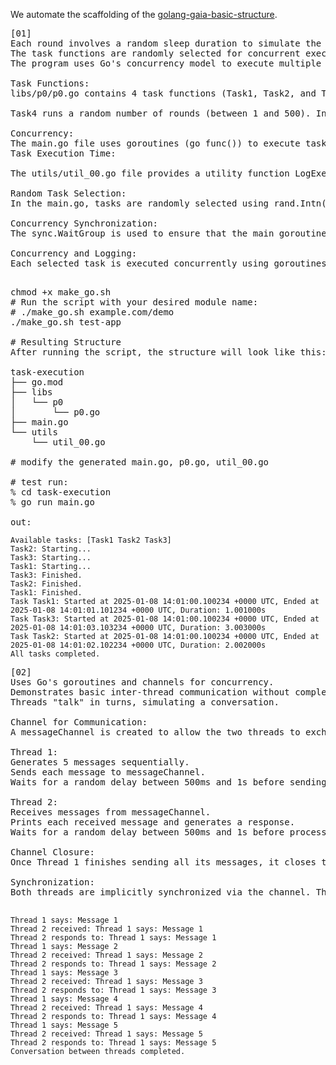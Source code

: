 
We automate the scaffolding of the <a href="https://github.com/ursa-mikail/golang-gaia-basic-structure/tree/main"> golang-gaia-basic-structure</a>.

<pre>
[01]
Each round involves a random sleep duration to simulate the work being done.
The task functions are randomly selected for concurrent execution, and their execution times are logged.
The program uses Go's concurrency model to execute multiple tasks in parallel.

Task Functions:
libs/p0/p0.go contains 4 task functions (Task1, Task2, and Task3, Task4) that simulate some work with a random duration. The ListTasks function returns a list of these tasks' names. 

Task4 runs a random number of rounds (between 1 and 500). In each round, it simulates some work by sleeping for a random period between 50 milliseconds and 150 milliseconds.

Concurrency:
The main.go file uses goroutines (go func()) to execute tasks concurrently. Each goroutine executes a randomly selected task from the list returned by p0.ListTasks().
Task Execution Time:

The utils/util_00.go file provides a utility function LogExecutionTime, which logs the start time, end time, and duration of each task.

Random Task Selection:
In the main.go, tasks are randomly selected using rand.Intn(len(tasks)), and the selected task is executed in a goroutine. 

Concurrency Synchronization:
The sync.WaitGroup is used to ensure that the main goroutine waits for all tasks to finish before exiting.

Concurrency and Logging:
Each selected task is executed concurrently using goroutines, and the execution time for each task is logged using the LogExecutionTime utility from utils/util_00.go.

</pre>

<pre>
chmod +x make_go.sh
# Run the script with your desired module name:
# ./make_go.sh example.com/demo
./make_go.sh test-app

# Resulting Structure
After running the script, the structure will look like this:

task-execution
├── go.mod
├── libs
│   └── p0
│       └── p0.go
├── main.go
└── utils
    └── util_00.go

# modify the generated main.go, p0.go, util_00.go

# test run:
% cd task-execution
% go run main.go

out:
</pre>
```
Available tasks: [Task1 Task2 Task3]
Task2: Starting...
Task3: Starting...
Task1: Starting...
Task3: Finished.
Task2: Finished.
Task1: Finished.
Task Task1: Started at 2025-01-08 14:01:00.100234 +0000 UTC, Ended at 2025-01-08 14:01:01.101234 +0000 UTC, Duration: 1.001000s
Task Task3: Started at 2025-01-08 14:01:00.100234 +0000 UTC, Ended at 2025-01-08 14:01:03.103234 +0000 UTC, Duration: 3.003000s
Task Task2: Started at 2025-01-08 14:01:00.100234 +0000 UTC, Ended at 2025-01-08 14:01:02.102234 +0000 UTC, Duration: 2.002000s
All tasks completed.

```

<pre>
[02]
Uses Go's goroutines and channels for concurrency.
Demonstrates basic inter-thread communication without complexity.
Threads "talk" in turns, simulating a conversation.

Channel for Communication:
A messageChannel is created to allow the two threads to exchange messages.

Thread 1:
Generates 5 messages sequentially.
Sends each message to messageChannel.
Waits for a random delay between 500ms and 1s before sending the next message.

Thread 2:
Receives messages from messageChannel.
Prints each received message and generates a response.
Waits for a random delay between 500ms and 1s before processing the next message.

Channel Closure:
Once Thread 1 finishes sending all its messages, it closes the channel to signal Thread 2 that no more messages will be sent.

Synchronization:
Both threads are implicitly synchronized via the channel. Thread 2 processes each message as Thread 1 sends it.

</pre>

```
Thread 1 says: Message 1
Thread 2 received: Thread 1 says: Message 1
Thread 2 responds to: Thread 1 says: Message 1
Thread 1 says: Message 2
Thread 2 received: Thread 1 says: Message 2
Thread 2 responds to: Thread 1 says: Message 2
Thread 1 says: Message 3
Thread 2 received: Thread 1 says: Message 3
Thread 2 responds to: Thread 1 says: Message 3
Thread 1 says: Message 4
Thread 2 received: Thread 1 says: Message 4
Thread 2 responds to: Thread 1 says: Message 4
Thread 1 says: Message 5
Thread 2 received: Thread 1 says: Message 5
Thread 2 responds to: Thread 1 says: Message 5
Conversation between threads completed.
```
